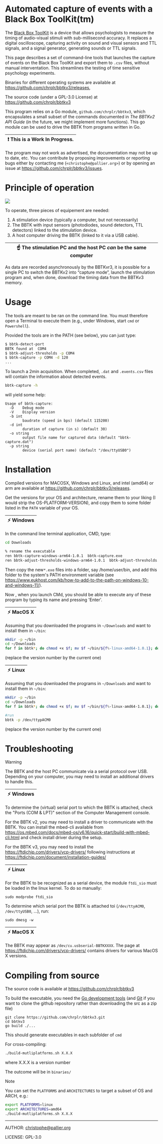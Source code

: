 Automated capture of events with a Black Box ToolKit(tm) 
========================================================

The [Black Box ToolKit](https://www.blackboxtoolkit.com/bbtkv3.html)  is a device that allows psychologists to measure the timing of audio-visual stimuli with sub-millisecond accuracy. It replaces a digital oscilloscope, capturing activity on sound and visual sensors and TTL signals, and a signal generator,
 generating sounds or TTL signals.

This page describes a set of command-line tools that launches the capture of events on the Black Box ToolKit and export them to `.csv` files, without manual interventation. This streamlines the testing of time sensitive psychology experiments.  

Binaries for different operating systems are available at <https://github.com/chrplr/bbtkv3/releases>,

The source code (under a GPL-3.0 License) at <https://github.com/chrplr/bbtkv3>

This program relies on a Go module, `github.com/chrplr/bbtkv3`, which encapsulates a small subset of the commands documented in *The BBTKv2 API Guide* (in the future, we might implement more functions). This go module can be used to drive the BBTK from programs written in Go.


| :exclamation: This is a **Work In Progress**. |
|-----------------------------------------------|

The program may not work as advertised, the documentation may not be up to date, etc.  You can contribute by proposing improvements or reporting bugs either by contacting me (`<christophe@pallier.org>`) or by opening an issue at <https://github.com/chrplr/bbtkv3/issues>.

# Principle of operation

![](images/bbtkv3.jpg)

To operate, three pieces of equipement are needed:

1. A stimulation device (typically a computer, but not necessarily) 
2. The BBTK with input sensors (photodiodes, sound detectors, TTL detectors) linked to the stimulation device.
3. A host computer driving the BBTK (linked to it via a USB cable).

| :point_up:  The stimulation PC and the host PC *can* be the same computer |
|---------------------------------------------------------------------------| 

As data are recorded asynchronously by the BBTKvr3, it is possible for a single PC to switch the BBTKv2 into “capture mode”, launch the stimulation program and, when done, download the timing data from the BBTKv3 memory.


# Usage

The tools are meant to be ran on the command line. You must therefore open a Terminal to execute them (e.g., under Windows, start `cmd` or `Powershell`). 

Provided the tools are in the PATH (see below), you can just type:

```bash
$ bbtk-detect-port
BBTK found at  COM4
$ bbtk-adjust-thresholds -p COM4
$ bbtk-capture -p COM4 -d 120
... 
``` 

To launch a 2min acquisition. 
When completed, `.dat` and `.events.csv` files will contain the information about detected events.


```bash
bbtk-capture -h
```
 will yield some help:

```
Usage of bbtk-capture:
  -D	Debug mode
  -V	Display version
  -b int
    	baudrate (speed in bps) (default 115200)
  -d int
    	duration of capture (in s) (default 30)
  -o string
    	output file name for captured data (default "bbtk-capture.dat")
  -p string
    	device (serial port name) (default "/dev/ttyUSB0")
```



# Installation

Compiled versions for MACOSX, Windows and Linux, and intel (amd64) or arm are available at <https://github.com/chrplr/bbtkv3/releases>.

Get the versions for your OS and architecture, rename them to your liking (I would strip the OS-PLATFORM-VERSION), and copy them to some folder listed in the `PATH` variable of your OS. 

| :zap: Windows |
|---------------|

In the command line terminal application, CMD, type:

```bash
cd Downloads

% rename the executable
ren bbtk-capture-windows-arm64-1.0.1  bbtk-capture.exe
ren bbtk-adjust-thresholds-windows-arm64-1.0.1  bbtk-adjust-thresholds.exe
```

Then copy the new`*.exe` files into a folder, say /home/user/bin, and add this folder to the system's PATH environment variable (see <https://www.eukhost.com/kb/how-to-add-to-the-path-on-windows-10-and-windows-11/>).

Now , when you launch CMd, you should be able to execute any of these program by typing its name and pressing 'Enter'.


| :zap: MacOS X |
|---------------|

Assuming that you downloaded the programs in `~/Downloads` and want to install them in `~/bin`:


```zsh
mkdir -p ~/bin
cd ~/Downloads
for f in bbtk*; do chmod +x $f; mv $f ~/bin/${f%-linux-amd64-1.0.1}; done
```

(replace the version number by the current one)


| :zap: Linux |
|-------------|


Assuming that you downloaded the programs in `~/Downloads` and want to install them in `~/bin`:

```bash
mkdir -p ~/bin
cd ~/Downloads
for f in bbtk*; do chmod +x $f; mv $f ~/bin/${f%-linux-amd64-1.0.1}; done

#run
bbtk -p /dev/ttypACM0
```

(replace the version number by the current one)

# Troubleshooting

> [!WARNING]
> The BBTK and the host PC communicate via a serial protocol over
USB. Depending on your computer, you may need to install an additional drivers to handle this. 

   
| :zap: Windows |
|---------------|

To determine the (virtual) serial port to which the BBTK is attached, check the "Ports (COM & LPT)" section of the Computer Management console.

For the BBTK v2, you may need to install a driver to communicate with the BBTK. You can install the mbed-cli available from <https://os.mbed.com/docs/mbed-os/v6.16/quick-start/build-with-mbed-cli.html> and check install driver during the setup.

For the BBTK v3, you may need to install the <https://ftdichip.com/drivers/vcp-drivers/> following instructions at <https://ftdichip.com/document/installation-guides/>


| :zap: Linux  |
|--------------|


For the BBTK to be recognized as a serial device, the module `ftdi_sio` must be loaded in the linux kernel. To do so manually:

    sudo modprobe ftdi_sio

To determine which serial port the BBTK is attached toi (`/dev/ttyACM0`, `/dev/ttyUSB0`, ...), run: 

    sudo dmesg -w 

| :zap: MacOS X |
|---------------|

The BBTK may appear as `/dev/cu.usbserial-BBTKXXXX`. The page at <https://ftdichip.com/drivers/vcp-drivers/> contains drivers for various MacOS X versions.


# Compiling from source

The source code is available at <https://github.com/chrplr/bbtkv3>

To build the executable, you need the [Go development tools](https://go.dev/) (and [Git](https://git-scm.com/downloads) if you want to clone the github repository rather than downloading the src as a zip file)


```
git clone https://github.com/chrplr/bbtkv3.git
cd bbtkv3  
go build ./... 
```

This should generate executables in each subfolder of `cmd`

For cross-compiling:

```bash
./build-mutliplatforms.sh X.X.X
```

where X.X.X is a version number

The outcome will be in `binaries/`

> [!NOTE]
> You can set the `PLATFORMS` and `ARCHITECTURES` to target a subset of OS and ARCH, e.g.:

```bash
export PLATFORMS=linux
export ARCHITECTURES=amd64
./build-mutliplatforms.sh X.X.X
```

---

AUTHOR: christophe@pallier.org

LICENSE: GPL-3.0
